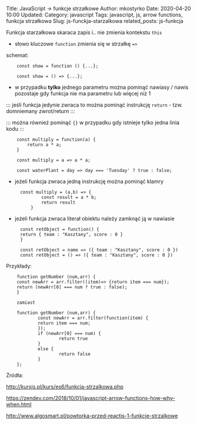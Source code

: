 Title: JavaScript -> funkcje strzałkowe
Author: mkostyrko
Date: 2020-04-20 10:00
Updated:
Category: javascript
Tags: javascript, js, arrow functions, funkcja strzałkowa
Slug: js-funckja-starzalkowa
related_posts: js-funkcja

Funkcja starzałkowa skaraca zapis i.. nie zmienia kontekstu `this`

* słowo kluczowe `function` zmienia się w strzałkę `=>`

schemat:

        const show = function () {...};

        const show = () => {...};

* w przypadku **tylko** jednego parametru można pominąć nawiasy / nawis pozostaje gdy funkcja nie ma parametru lub więcej niż 1

::: jeśli funkcja jedynie zwraca to można pominąć instrukcję `return` - tzw. domniemany zwrot/return :::

::: można również pominąć `{}` w przypadku gdy istnieje tylko jedna linia kodu :::

        const multiply = function(a) {
            return a * a;
        }
        
        const multiply = a => a * a;

        const waterPlant = day => day === 'Tuesday' ? true : false;

* jeżeli funkcja zwraca jedną instrukcję można pominąć klamry

        const multiply = (a,b) => {
                const result = a * b;
                return result
            }

* jeżeli funkcja zwraca literał obiektu należy zamknąć ją w nawiasie

        const retObject = function() {
        return { team : "Kasztany", score : 0 }
        }

        const retObject = name => ({ team : "Kasztany", score : 0 })
        const retObject = () => ({ team : "Kasztany", score : 0 })


Przykłady:

        function getNumber (num,arr) {
        const newArr = arr.filter((item)=> {return item === num});
        return (newArr[0] === num ? true : false);
        }
        
        zamiast

        function getNumber (num,arr) {
                const newArr = arr.filter(function(item) {
                return item === num;
                });
                if (newArr[0] === num) {
                        return true
                }
                else {
                        return false
                }
        };


Źródła:

http://kursjs.pl/kurs/es6/funkcja-strzalkowa.php


https://zendev.com/2018/10/01/javascript-arrow-functions-how-why-when.html

http://www.algosmart.pl/powtorka-przed-reactjs-1-funkcje-strzalkowe

